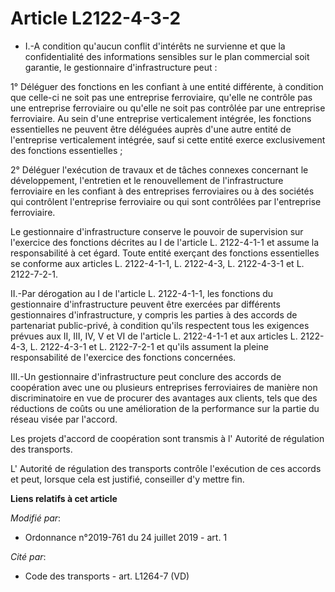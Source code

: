 # Article L2122-4-3-2

- I.-A condition qu'aucun conflit d'intérêts ne survienne et que la confidentialité des informations sensibles sur le plan
commercial soit garantie, le gestionnaire d'infrastructure peut : 

1° Déléguer des fonctions en les confiant à une entité différente, à condition que celle-ci ne soit pas une entreprise
ferroviaire, qu'elle ne contrôle pas une entreprise ferroviaire ou qu'elle ne soit pas contrôlée par une entreprise
ferroviaire. Au sein d'une entreprise verticalement intégrée, les fonctions essentielles ne peuvent être déléguées auprès
d'une autre entité de l'entreprise verticalement intégrée, sauf si cette entité exerce exclusivement des fonctions
essentielles ; 

2° Déléguer l'exécution de travaux et de tâches connexes concernant le développement, l'entretien et le renouvellement de
l'infrastructure ferroviaire en les confiant à des entreprises ferroviaires ou à des sociétés qui contrôlent l'entreprise
ferroviaire ou qui sont contrôlées par l'entreprise ferroviaire. 

Le gestionnaire d'infrastructure conserve le pouvoir de supervision sur l'exercice des fonctions décrites au I de l'article
L. 2122-4-1-1 et assume la responsabilité à cet égard. Toute entité exerçant des fonctions essentielles se conforme aux
articles L. 2122-4-1-1, L. 2122-4-3, L. 2122-4-3-1 et L. 2122-7-2-1. 

II.-Par dérogation au I de l'article L. 2122-4-1-1, les fonctions du gestionnaire d'infrastructure peuvent être exercées par
différents gestionnaires d'infrastructure, y compris les parties à des accords de partenariat public-privé, à condition
qu'ils respectent tous les exigences prévues aux II, III, IV, V et VI de l'article L. 2122-4-1-1 et aux articles L. 2122-4-3,
L. 2122-4-3-1 et L. 2122-7-2-1 et qu'ils assument la pleine responsabilité de l'exercice des fonctions concernées. 

III.-Un gestionnaire d'infrastructure peut conclure des accords de coopération avec une ou plusieurs entreprises ferroviaires
de manière non discriminatoire en vue de procurer des avantages aux clients, tels que des réductions de coûts ou une
amélioration de la performance sur la partie du réseau visée par l'accord. 

Les projets d'accord de coopération sont transmis à l'       Autorité de régulation des transports. 

L'       Autorité de régulation des transports contrôle l'exécution de ces accords et peut, lorsque cela est justifié,
conseiller d'y mettre fin.

**Liens relatifs à cet article**

_Modifié par_:

  - Ordonnance n°2019-761 du 24 juillet 2019 - art. 1

_Cité par_:

  - Code des transports - art. L1264-7 (VD)
